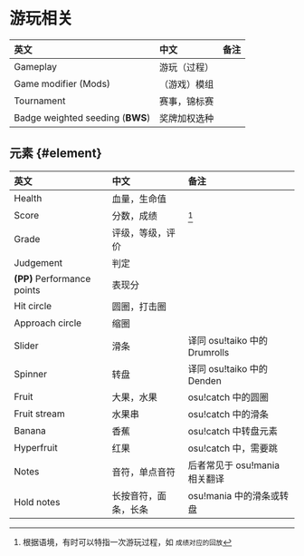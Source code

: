 # 游玩相关

| 英文 | 中文 | 备注 |
| :-- | :-- | :-- |
| Gameplay | 游玩（过程） |  |
| Game modifier (Mods) | （游戏）模组 |  |
| Tournament | 赛事，锦标赛 |  |
| Badge weighted seeding (**BWS**) | 奖牌加权选种 |  |

## 元素 {#element}

| 英文 | 中文 | 备注 |
| :-- | :-- | :-- |
| Health | 血量，生命值 |  |
| Score | 分数，成绩 | [^context-score] |
| Grade | 评级，等级，评价 |  |
| Judgement | 判定 |  |
| **(PP)** Performance points | 表现分 |  |
| Hit circle | 圆圈，打击圈 |  |
| Approach circle | 缩圈 |  |
| Slider | 滑条 | 译同 osu!taiko 中的 Drumrolls |
| Spinner | 转盘 | 译同 osu!taiko 中的 Denden |
| Fruit | 大果，水果 | osu!catch 中的圆圈 |
| Fruit stream | 水果串 | osu!catch 中的滑条 |
| Banana | 香蕉 | osu!catch 中转盘元素 |
| Hyperfruit | 红果 | osu!catch 中，需要跳 |
| Notes | 音符，单点音符 | 后者常见于 osu!mania 相关翻译 |
| Hold notes | 长按音符，面条，长条 | osu!mania 中的滑条或转盘 |

[^context-score]: 根据语境，有时可以特指一次游玩过程，如 `成绩对应的回放`
